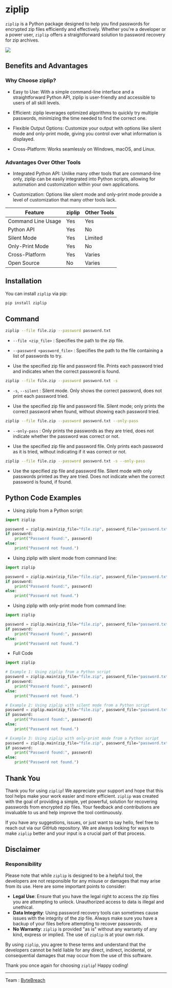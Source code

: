 # ziplip

`ziplip` is a Python package designed to help you find passwords for encrypted zip files efficiently and effectively. Whether you're a developer or a power user, `ziplip` offers a straightforward solution to password recovery for zip archives.

<img src="https://bytebreach.github.io/img/ziplip.jpg">

## Benefits and Advantages
### Why Choose ziplip?

- Easy to Use: With a simple command-line interface and a straightforward Python API, ziplip is user-friendly and accessible to users of all skill levels.

- Efficient: ziplip leverages optimized algorithms to quickly try multiple passwords, minimizing the time needed to find the correct one.

- Flexible Output Options: Customize your output with options like silent mode and only-print mode, giving you control over what information is displayed.

- Cross-Platform: Works seamlessly on Windows, macOS, and Linux.

### Advantages Over Other Tools

- Integrated Python API: Unlike many other tools that are command-line only, ziplip can be easily integrated into Python scripts, allowing for automation and customization within your own applications.

- Customization: Options like silent mode and only-print mode provide a level of customization that many other tools lack.
<table>
<thead>
        <tr>
            <th>Feature</th>
            <th>ziplip</th>
            <th>Other Tools</th>
        </tr>
</thead>
<tbody>
        <tr>
            <td>Command Line Usage</td>
            <td>Yes</td>
            <td>Yes</td>
        </tr>
        <tr>
            <td>Python API</td>
            <td>Yes</td>
            <td>No</td>
        </tr>
        <tr>
            <td>Silent Mode</td>
            <td>Yes</td>
            <td>Limited</td>
        </tr>
        <tr>
            <td>Only-Print Mode</td>
            <td>Yes</td>
            <td>No</td>
        </tr>
  <tr>
            <td>Cross-Platform</td>
            <td>Yes</td>
            <td>Varies</td>
        </tr>
        <tr>
            <td>Open Source</td>
            <td>No</td>
            <td>Varies</td>
        </tr>
    </tbody>
</table>

## Installation

You can install `ziplip` via pip:

```bash
pip install ziplip
```
## Command

```bash
ziplip --file file.zip --password password.txt
```
- `--file <zip_file>` : Specifies the path to the zip file.

- `--password <password_file>` : Specifies the path to the file containing a list of passwords to try.

- Use the specified zip file and password file. Prints each password tried and indicates when the correct password is found.

```bash
ziplip --file file.zip --password password.txt -s
```
- `-s`, `--silent` : Silent mode. Only shows the correct password, does not print each password tried.

- Use the specified zip file and password file. Silent mode; only prints the correct password when found, without showing each password tried.

```bash
ziplip --file file.zip --password password.txt --only-pass
```
- `--only-pass` : Only prints the passwords as they are tried, does not indicate whether the password was correct or not.

- Use the specified zip file and password file. Only prints each password as it is tried, without indicating if it was correct or not.

```bash
ziplip --file file.zip --password password.txt -s --only-pass
```

- Use the specified zip file and password file. Silent mode with only passwords printed as they are tried. Does not indicate when the correct password is found, if found.

## Python Code Examples

- Using ziplip from a Python script:
```python
import ziplip

password = ziplip.main(zip_file="file.zip", password_file="password.txt")
if password:
    print("Password found:", password)
else:
    print("Password not found.")
```

- Using ziplip with silent mode from command line:

```python
import ziplip

password = ziplip.main(zip_file="file.zip", password_file="password.txt", silent=True)
if password:
    print("Password found:", password)
else:
    print("Password not found.")
```

- Using ziplip with only-print mode from command line:

```python
import ziplip

password = ziplip.main(zip_file="file.zip", password_file="password.txt", only_pass=True)
if password:
    print("Password found:", password)
else:
    print("Password not found.")
```

- Full Code

```python
import ziplip

# Example 1: Using ziplip from a Python script
password = ziplip.main(zip_file="file.zip", password_file="password.txt")
if password:
    print("Password found:", password)
else:
    print("Password not found.")

# Example 2: Using ziplip with silent mode from a Python script
password = ziplip.main(zip_file="file.zip", password_file="password.txt", silent=True)
if password:
    print("Password found:", password)
else:
    print("Password not found.")

# Example 3: Using ziplip with only-print mode from a Python script
password = ziplip.main(zip_file="file.zip", password_file="password.txt", only_pass=True)
if password:
    print("Password found:", password)
else:
    print("Password not found.")
```

## Thank You

Thank you for using `ziplip`! We appreciate your support and hope that this tool helps make your work easier and more efficient. `ziplip` was created with the goal of providing a simple, yet powerful, solution for recovering passwords from encrypted zip files. Your feedback and contributions are invaluable to us and help improve the tool continuously.

If you have any suggestions, issues, or just want to say hello, feel free to reach out via our GitHub repository. We are always looking for ways to make `ziplip` better and your input is a crucial part of that process.

## Disclaimer

### Responsibility

Please note that while `ziplip` is designed to be a helpful tool, the developers are not responsible for any misuse or damages that may arise from its use. Here are some important points to consider:

- **Legal Use**: Ensure that you have the legal right to access the zip files you are attempting to unlock. Unauthorized access to data is illegal and unethical.
- **Data Integrity**: Using password recovery tools can sometimes cause issues with the integrity of the zip file. Always make sure you have a backup of your files before attempting to recover passwords.
- **No Warranty**: `ziplip` is provided "as is" without any warranty of any kind, express or implied. The use of `ziplip` is at your own risk.

By using `ziplip`, you agree to these terms and understand that the developers cannot be held liable for any direct, indirect, incidental, or consequential damages that may occur from the use of this software.

Thank you once again for choosing `ziplip`! Happy coding!

---

Team : <a href="https://github.com/ByteBreach">ByteBreach</a>
